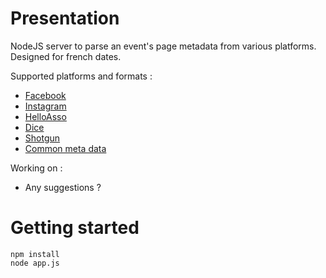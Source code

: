# Presentation

NodeJS server to parse an event's page metadata from various platforms. Designed for french dates.

Supported platforms and formats :
* [Facebook](https://www.facebook.com/)
* [Instagram](https://www.instagram.com/)
* [HelloAsso](https://www.helloasso.com/)
* [Dice](https://dice.fm/)
* [Shotgun](https://shotgun.live/)
* [Common meta data](https://metascraper.js.org/)

Working on :
* Any suggestions ?

# Getting started

```
npm install
node app.js
```